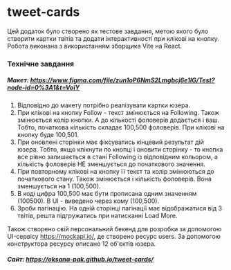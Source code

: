 # tweet-cards

Цей додаток було створено як тестове завдання, метою якого було створити картки твітів та додати
інтерактивності при клікові на кнопку. Робота виконана з використанням зборщика Vite на React.

### Технічне завдання

##### Макет: https://www.figma.com/file/zun1oP6NmS2Lmgbcj6e1IG/Test?node-id=0%3A1&t=VoiY

1. Відповідно до макету потрібно реалізувати картки юзера.
2. При клікові на кнопку Follow - текст змінюється на Following. Також змінюється колір кнопки. А до
   кількості фоловерів додається і ваш. Тобто, початкова кількість складає 100,500 фоловерів. При
   клікові на кнопку буде 100,501.
3. При оновлені сторінки має фіксуватись кінцевий результат дій юзера. Тобто, якщо клікнути по
   кнопці і оновити сторінку - то кнопка все рівно залишається в стані Following із відповідним
   кольором, а кількість фоловерів НЕ зменшується до початкового значення.
4. При повторному клікові на кнопку її текст та колір змінюються до початкового стану. Також
   змінюється і кількість фоловерів. Вона зменшується на 1 (100,500).
5. В коді цифра 100,500 має бути прописана одним значенням (100500). В UI - виведено через кому
   (100,500).
6. Зроби пагінацію. На одній сторінці пагінації має відображатися від 3 твітів, решта підгружатись
   при натисканні Load More.

Також створено свій персональний бекенд для розробки за допомогою UI-сервісу https://mockapi.io/, де
створено ресурс users. За допомогою конструктора ресурсу описано 12 об'єктів юзера.

##### Сайт: https://oksana-pak.github.io/tweet-cards/
